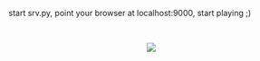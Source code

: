start srv.py, point your browser at localhost:9000, start playing ;)

<br><center>
<img src=https://github.com/berak/blockly-cv2/raw/media/blockly0.png>
